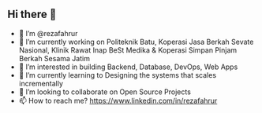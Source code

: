 ## Hi there 👋
- 👋 I’m @rezafahrur
- 🔭 I’m currently working on Politeknik Batu, Koperasi Jasa Berkah Sevate Nasional, Klinik Rawat Inap BeSt Medika & Koperasi Simpan Pinjam Berkah Sesama Jatim
- 👀 I’m interested in building Backend, Database, DevOps, Web Apps
- 🌱 I’m currently learning to Designing the systems that scales incrementally
- 💞️ I’m looking to collaborate on Open Source Projects
- 📫 How to reach me? https://www.linkedin.com/in/rezafahrur
<!--
**rezafahrur/rezafahrur** is a ✨ _special_ ✨ repository because its `README.md` (this file) appears on your GitHub profile.

Here are some ideas to get you started:

- 🔭 I’m currently working on ...
- 🌱 I’m currently learning ...
- 👯 I’m looking to collaborate on ...
- 🤔 I’m looking for help with ...
- 💬 Ask me about ...
- 📫 How to reach me: ...
- 😄 Pronouns: ...
- ⚡ Fun fact: ...
-->
